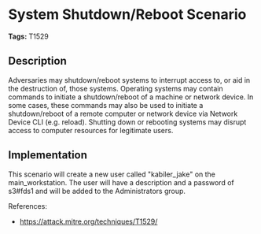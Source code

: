 # System Shutdown/Reboot Scenario

**Tags:** T1529

## Description

Adversaries may shutdown/reboot systems to interrupt access to, or aid in the destruction of, those systems. Operating systems may contain commands to initiate a shutdown/reboot of a machine or network device. In some cases, these commands may also be used to initiate a shutdown/reboot of a remote computer or network device via Network Device CLI (e.g. reload). Shutting down or rebooting systems may disrupt access to computer resources for legitimate users.

## Implementation

This scenario will create a new user called "kabiler_jake" on the main_workstation. The user will have a description and a password of s3#fds1 and will be added to the Administrators group.

References:

- https://attack.mitre.org/techniques/T1529/